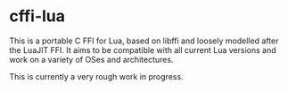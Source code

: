 # cffi-lua

This is a portable C FFI for Lua, based on libffi and loosely modelled after
the LuaJIT FFI. It aims to be compatible with all current Lua versions and
work on a variety of OSes and architectures.

This is currently a very rough work in progress.
